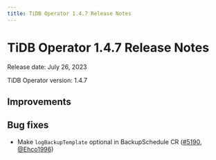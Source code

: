 ```yaml
---
title: TiDB Operator 1.4.7 Release Notes
---
```


# TiDB Operator 1.4.7 Release Notes

Release date: July 26, 2023

TiDB Operator version: 1.4.7

## Improvements

## Bug fixes

- Make `logBackupTemplate` optional in BackupSchedule CR ([#5190](https://github.com/pingcap/tidb-operator/pull/5190), [@Ehco1996](https://github.com/Ehco1996))
